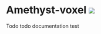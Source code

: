 # Amethyst-voxel [![](https://github.com/Kurble/amethyst_voxel/workflows/Clippy/badge.svg)](https://github.com/Kurble/amethyst_voxel/actions)

Todo todo documentation
test
